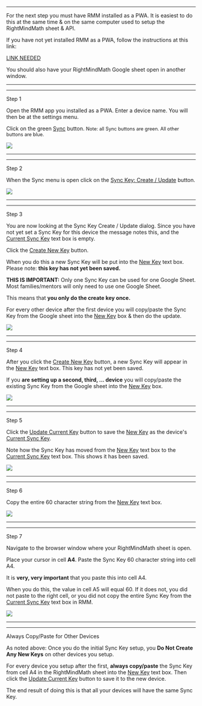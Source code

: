 <hr>
<p>For the next step you must have RMM installed as a PWA. It is easiest to do this at the same time &amp; on the same computer used to setup the RightMindMath sheet &amp; API.</p>

<p>If you have not yet installed RMM as a PWA, follow the instructions at this link:</p>

<p><a target="_blank" href=" ">LINK NEEDED</a></p>

<p>You should also have your RightMindMath Google sheet open in another window.</p>

<hr><hr>
<div class="step">Step 1</div>
<p>Open the RMM app you installed as a PWA. Enter a device name. You will then be at the settings menu.</p>
<p>Click on the green <u>Sync</u> button. <span style="font-size:90%;">Note: all Sync buttons are green. All other buttons are blue.<//span></p>
<p><img src="../../images/img_en_us/03_01a_click_sync.jpg"  class="img_responsive"></p></p>

<hr><hr>
<div class="step">Step 2</div>
<p>When the Sync menu is open click on the <u>Sync Key: Create / Update</u> button.</p>
<p><img src="../../images/img_en_us/03_02a_click_create_update.jpg"  class="img_responsive"></p></p>

<hr><hr>
<div class="step">Step 3</div>
<p>You are now looking at the Sync Key Create / Update dialog. Since you have not yet set a Sync Key for this device the message notes this, and the <u>Current Sync Key</u> text box is empty.</p>
<p>Click the <u>Create New Key</u> button.</p>
<p>When you do this a new Sync Key will be put into the <u>New Key</u> text box. Please note: <b>this key has not yet been saved.</b></p>
<p><b>THIS IS IMPORTANT:</b> Only one Sync Key can be used for one Google Sheet. Most families/mentors will only need to use one Google Sheet.</p>
<p>This means that <b>you only do the create key once.</b></p>
<p>For every other device after the first device you will copy/paste the Sync Key from the Google sheet into the <u>New Key</u> box &amp; then do the update.</p>
<p><img src="../../images/img_en_us/03_03a_create_update_init.jpg"  class="img_responsive"></p></p>

<hr><hr>
<div class="step">Step 4</div>
<p>After you click the <u>Create New Key</u> button, a new Sync Key will appear in the <u>New Key</u> text box. This key has not yet been saved.</p>
<p>If you <b>are setting up a second, third, ... device</b> you will copy/paste the existing Sync Key from the Google sheet into the <u>New Key</u> box.</p>
<p><img src="../../images/img_en_us/03_04a_new_key_created.jpg"  class="img_responsive"></p></p>

<hr><hr>
<div class="step">Step 5</div>
<p>Click the <u>Update Current Key</u> button to save the <u>New Key</u> as the device&#039;s <u>Current Sync Key</u>.</p>
<p>Note how the Sync Key has moved from the <u>New Key</u> text box to the <u>Current Sync Key</u> text box. This shows it has been saved.</p>
<p><img src="../../images/img_en_us/03_05a_update_click.jpg"  class="img_responsive"></p></p>

<hr><hr>
<div class="step">Step 6</div>
<p>Copy the entire 60 character string from the <u>New Key</u> text box.</p>
<p><img src="../../images/img_en_us/03_06a_copy_key_string.jpg"  class="img_responsive"></p></p>

<hr><hr>
<div class="step">Step 7</div>
<p>Navigate to the browser window where your RightMindMath sheet is open.</p>
<p>Place your cursor in cell <b>A4</b>. Paste the Sync Key 60 character string into cell A4.</p>
<p>It is <b>very, very important</b> that you paste this into cell A4.</p>
<p>When you do this, the value in cell A5 will equal 60. If it does not, you did not paste to the right cell, or you did not copy the entire Sync Key from the <u>Current Sync Key</u> text box in RMM.</p>
<p><img src="../../images/img_en_us/03_06a_key_pasted_into_sheet.jpg"  class="img_responsive"></p></p>

<hr><hr>
<div class="step">Always Copy/Paste for Other Devices</div>
<p>As noted above: Once you do the initial Sync Key setup, you <b>Do Not Create Any New Keys</b> on other devices you setup.</p>
<p>For every device you setup after the first, <b>always copy/paste</b> the Sync Key from cell A4 in the RightMindMath sheet into the <u>New Key</u> text box. Then click the <u>Update Current Key</u> button to save it to the new device.</p>
<p>The end result of doing this is that all your devices will have the same Sync Key.</p>
